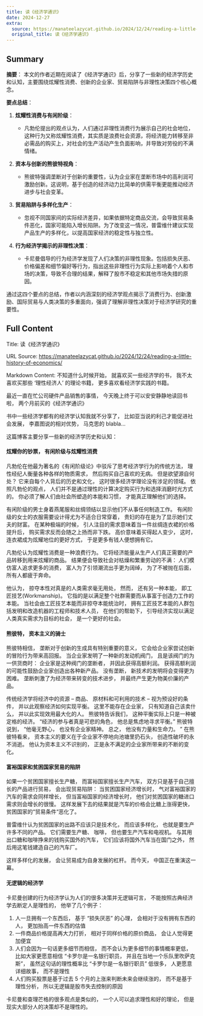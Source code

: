 ```yaml
---
title: 读《经济学通识》
date: 2024-12-27
extra:
  source: https://manateelazycat.github.io/2024/12/24/reading-a-little-history-of-economics/
  original_title: 读《经济学通识》
---
```

## Summary
**摘要**：
本文的作者近期在阅读了《经济学通识》后，分享了一些新的经济学历史和认知，主要围绕炫耀性消费、创新的企业家、贸易陷阱与非理性决策四个核心概念。

**要点总结**：
1. **炫耀性消费与有闲阶级**：
    - 凡勃伦提出的观点认为，人们通过非理性消费行为展示自己的社会地位，这种行为又称炫耀性消费，其实质是浪费社会资源，将经济能力转移至非必需品的购买上，对社会的生产活动产生负面影响，并导致对劳役的不满情绪。

2. **资本与创新的熊彼特视角**：
    - 熊彼特强调垄断对于创新的重要性，认为企业家在垄断市场中的高利润可激励创新。这说明，基于创造的经济动力比简单的供需平衡更能推动经济进步与社会变革。

3. **贸易陷阱与多样化生产**：
    - 忽视不同国家间的实际经济差异，如果依据特定商品交流，会导致贸易条件恶化，国家可能陷入增长陷阱。为了改变这一情况，普雷维什建议实现产品生产的多样化，以提高国家经济的稳定性与独立性。

4. **行为经济学揭示的非理性决策**：
    - 卡尼曼倡导的行为经济学发现了人们决策的非理性现象。包括损失厌恶、价格偏差和细节偏好等行为，指出这些非理性行为实际上影响着个人和市场的决策，导致不合理的结果，解释了股市不稳定和其他市场失措的原因。

通过这四个要点的总结，作者以内涵深刻的经济学观点揭示了消费行为、创新激励、国际贸易与人类决策的多重面向，强调了理解非理性决策对于经济学研究的重要性。
## Full Content
Title: 读《经济学通识》

URL Source: https://manateelazycat.github.io/2024/12/24/reading-a-little-history-of-economics/

Markdown Content:
不知道什么时候开始， 就喜欢买一些经济学的书， 我不太喜欢买那些 ‘理性经济人’ 的理论书籍， 更多喜欢看经济学实践的书籍。

最近一直在忙公司硬件产品销售的事情， 今天晚上终于可以安安静静地读回书啦， 两个月前买的《经济学通识》

书中一些经济学都有的经济学认知我就不分享了， 比如亚当说的利己才能促进社会发展， 李嘉图说的相对优势， 马克思的 blabla…

这篇博客主要分享一些新的经济学历史和认知：

#### 炫耀你的钞票， 有闲阶级与炫耀性消费

凡勃伦在他最为著名的《有闲阶级论》中驳斥了思考经济学行为的传统方法， 理性经纪人衡量各种各样的物质需求， 然后购买自己喜欢的无病。 但是欲望源自何处？ 它来自每个人背后的历史和文化， 这时很多经济学理论没有涉足的领域。 依照凡勃伦的观点， 人们并不是通过理性的计算决定购买行为和选择消磨时光方式的。 你必须了解人们由社会所塑造的本能和习惯， 才能真正理解他们的选择。

有闲阶级的男士身着燕尾服和丝绸领结以显示他们不从事任何制造工作。 有闲阶级的女士的衣服需要设计得尤为不适合日常穿着， 贵妇的存在是为了显示她们丈夫的财富。 在某种极端的时候， 引人注目的需求意味着当一件丝绸连衣裙的价格提升后， 购买需求反而会随之上扬而非下跌。 高价意味着买得起人变少， 这时， 连衣裙成为炫耀地位的更好方式， 于是更多有钱人便想拥有它。

凡勃伦认为炫耀性消费是一种浪费行为。 它将经济能量从生产人们真正需要的产品转移到用来炫耀的商品。 结果便会导致社会对枯燥和繁重劳动的不满： 人们模仿富人追求更多的消费， 富人为了引领潮流出手更为阔绰， 为了不被抛在后面， 所有人都疲于奔命。

他认为， 掠夺本性对真是的人类需求毫无用处， 然而， 还有另一种本能， 即工匠技艺(Workmanship)。 它指的是以满足整个社群需要而从事富于创造力工作的本能。 当社会由工匠技艺本能而非掠夺本能统治时， 拥有工匠技艺本能的人群包括发明和改造机器的工程师和技术人员， 在他们的帮助下， 引导经济实现以满足人类真实需求为目标的社会， 是一个更好的社会。

#### 熊彼特， 资本主义的骑士

熊彼特相信， 垄断对于创新的生成具有特别重要的意义， 它会给企业家尝试创新的冒险行为带来高回报。 当企业家发明了一种新的发动机阀门， 且是该阀门的为一供货商时： 企业家是这种阀门的垄断者， 并因此获得高额利润。 获得高额利润的可能性鼓励企业家创造出各种新产品。 没有垄断， 新技术的发明将会变得更为困难。 垄断刺激了为经济带来转变的技术进步， 并最终产生更为物美价廉的产品。

传统经济学将经济中的资源 – 商品、 原材料和可利用的技术 – 视为预设好的条件， 并以此观察经济如何实现平衡。 这里不能存在企业家， 只有知道自己该卖什么， 并以此实现效用最大化的人。 熊彼特告诉我们， 这种平衡实际上只是一种被定格的经济。 “经济的参与者真是可悲的角色， 他总是焦虑地寻求平衡。” 熊彼特说到， “他毫无野心， 也没有企业家精神。 总之， 他没有力量和生命力。 ” 在熊彼特看来， 资本主义的要义在于企业家不停地向池塘里扔石头， 创造性破坏的永不消逝。 他认为资本主义不识别的， 正是永不满足的企业家所带来的不断的变化。

#### 富裕国家和贫困国家贸易的陷阱

如果一个贫困国家擅长生产糖， 而富裕国家擅长生产汽车， 双方只是基于自己擅长的产品进行贸易， 会出现贸易陷阱： 当贫困国家经济增长时， 气对富裕国家的汽车的需求会同样增长， 但当富裕国家的经济增长时， 他们对贫困国家的糖进口需求则会增长的很慢。 这样发展下去的结果就是汽车的价格会比糖上涨得更快， 贫困国家的“贸易条件“恶化了。

普雷维什认为贫困国家的出路不应该只是技术化， 而应该多样化， 也就是要生产许多不同的产品。 它们需要生产糖、 咖啡， 但也要生产汽车和电视机。 与其用出口糖和咖啡挣来的钱购买国外的汽车， 它们应该将国外汽车当在国门之外， 然后用这笔钱建造自己的汽车厂。

这样多样化的发展， 会让贸易成为自身发展的杠杆。 而今天， 中国正在重演这一幕。

#### 无逻辑的经济学

卡尼曼创建的行为经济学认为人们的很多决策并无逻辑可言， 不能按照古典经济学去断定人是理性的， 他举了几个例子：

1.  人一旦拥有一个东西后， 基于 “损失厌恶” 的心理， 会相对于没有拥有东西的人， 更加抬高一件东西的估值
2.  一件商品价格提高再大力打折， 相对于同样价格的原价商品， 会让人觉得更加便宜
3.  人们会因为一句话更多细节而相信， 而不会认为更多细节的事情概率更低， 比如大家更愿意相信 “卡罗尔是一名银行职员， 并且在当地一个乐队里吹萨克斯”， 虽然这句话的理性概率比 “卡罗尔是一名银行职员” 低很多， 人更愿意详细故事， 而不是理性
4.  人们购买股票是基于过去 5 个月的上涨来判断未来会继续涨的， 而不是基于理性分析， 所以无逻辑是股市失去控制的原因

卡尼曼和查理芒格的很多观点是类似的， 一个人可以追求理性和好的理论， 但是现实大部分人的决策却不是理性的。

